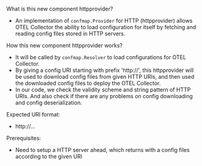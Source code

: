 What is this new component httpprovider?
- An implementation of `confmap.Provider` for HTTP (httpprovider) allows OTEL Collector the ability to load configuration for itself by fetching and reading config files stored in HTTP servers.

How this new component httpprovider works?
- It will be called by `confmap.Resolver` to load configurations for OTEL Collector.
- By giving a config URI starting with prefix 'http://', this httpprovider will be used to download config files from given HTTP URIs, and then used the downloaded config files to deploy the OTEL Collector.
- In our code, we check the validity scheme and string pattern of HTTP URIs. And also check if there are any problems on config downloading and config deserialization.

Expected URI format:
- http://...

Prerequisites:
- Need to setup a HTTP server ahead, which returns with a config files according to the given URI